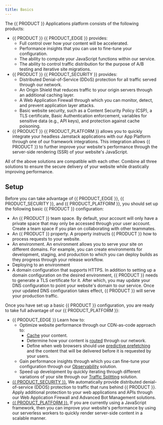 ```yaml
---
title: Basics
---
```


The {{ PRODUCT }} Applications platform consists of the following products:
-   {{ PRODUCT }} {{ PRODUCT_EDGE }} provides:
    -   Full control over how your content will be accelerated. 
    -   Performance insights that you can use to fine-tune your configuration. 
    -   The ability to compute your JavaScript functions within our service.
    -   The ability to control traffic distribution for the purpose of A/B testing and iterative site migrations.
-   {{ PRODUCT }} {{ PRODUCT_SECURITY }} provides:
    -   Distributed Denial-of-Service (DDoS) protection for all traffic served through our network. 
    -   An Origin Shield that reduces traffic to your origin servers through an additional caching layer.
    -   A Web Application Firewall through which you can monitor, detect, and prevent application layer attacks.
    -   Basic website security, such as a Content Security Policy (CSP), a TLS certificate, Basic Authentication enforcement, variables for sensitive data (e.g., API keys), and protection against cache poisoning.
-   {{ PRODUCT }} {{ PRODUCT_PLATFORM }} allows you to quickly integrate your headless Jamstack applications with our App Platform through one of our framework integrations. This integration allows {{ PRODUCT }} to further improve your website's performance through the server-side rendering (SSR) of your website's JavaScript. 

All of the above solutions are compatible with each other. Combine all three solutions to ensure the secure delivery of your website while drastically improving performance.

## Setup

Before you can take advantage of {{ PRODUCT_EDGE }}, {{ PRODUCT_SECURITY }}, and {{ PRODUCT_PLATFORM }}, you should set up the following basic {{ PRODUCT }} configuration:

-   An {{ PRODUCT }} team space. By default, your account will only have a private space that may only be accessed through your user account. Create a team space if you plan on collaborating with other teammates. 
-   An {{ PRODUCT }} property. A property instructs {{ PRODUCT }} how to process requests to your website. 
-   An environment. An environment allows you to serve your site on different domains. For example, you can create environments for development, staging, and production to which you can deploy builds as they progress through your release workflow. 
-   Deploying to an environment 
-   A domain configuration that supports HTTPS. In addition to setting up a domain configuration on the desired environment, {{ PRODUCT }} needs to generate a TLS certificate for it. After which, you may update your DNS configuration to point your website's domain to our service. Once your updated DNS configuration takes effect, {{ PRODUCT }} will serve your production traffic.

Once you have set up a basic {{ PRODUCT }} configuration, you are ready to take full advantage of our {{ PRODUCT_PLATFORM }}:

-   {{ PRODUCT_EDGE }} Learn how to:
    -   Optimize website performance through our CDN-as-code approach to:
        -   [Cache](webapp_cdn_getting_started#configure-caching) your content.
        -   Determine how your content is [routed](routing) through our network. 
        -   Define when web browsers should use [predictive prefetching](prefetching) and the content that will be delivered before it is requested by your users.
    -   Gain performance insights through which you can fine-tune your configuration through our [Observability](core_web_vitals) solution.
    -   Speed up development by quickly iterating through different variations of your site through our [Traffic Splitting](traffic_splitting) solution.
-   [{{ PRODUCT_SECURITY }}.](security) We automatically provide distributed denial-of-service (DDOS) protection to traffic that runs behind {{ PRODUCT }}. Apply additional protection to your web applications and APIs through our Web Application Firewall and Advanced Bot Management solutions. 
-   [{{ PRODUCT_PLATFORM }}.](jamstack_getting_started) If you are currently using a JavaScript framework, then you can improve your website's performance by using our serverless workers to quickly render server-side content in a scalable manner.


